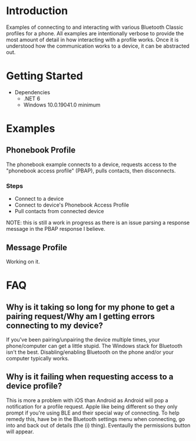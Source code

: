 # Introduction
Examples of connecting to and interacting with various Bluetooth Classic profiles for a phone. All examples are intentionally verbose to provide the most amount of detail in how interacting with a profile works. Once it is understood how the communication works to a device, it can be abstracted out.

# Getting Started
- Dependencies
  -  .NET 6
  -  Windows 10.0.19041.0 minimum

# Examples


## Phonebook Profile
The phonebook example connects to a device, requests access to the "phonebook access profile" (PBAP), pulls contacts, then disconnects.

### Steps
- Connect to a device
- Connect to device's Phonebook Access Profile
- Pull contacts from connected device

NOTE: this is still a work in progress as there is an issue parsing a response message in the PBAP response I believe.

## Message Profile
Working on it.

# FAQ

## Why is it taking so long for my phone to get a pairing request/Why am I getting errors connecting to my device?
If you've been pairing/unpairing the device multiple times, your phone/computer can get a little stupid. The Windows stack for Bluetooth isn't the best. Disabling/enabling Bluetooth on the phone and/or your computer typically works.

## Why is it failing when requesting access to a device profile?
This is more a problem with iOS than Android as Android will pop a notification for a profile request. Apple like being different so they only prompt if you're using BLE and their special way of connecting. To help remedy this, have be in the Bluetooth settings menu when connecting, go into and back out of details (the (i) thing). Eventaully the permissions button will appear.
